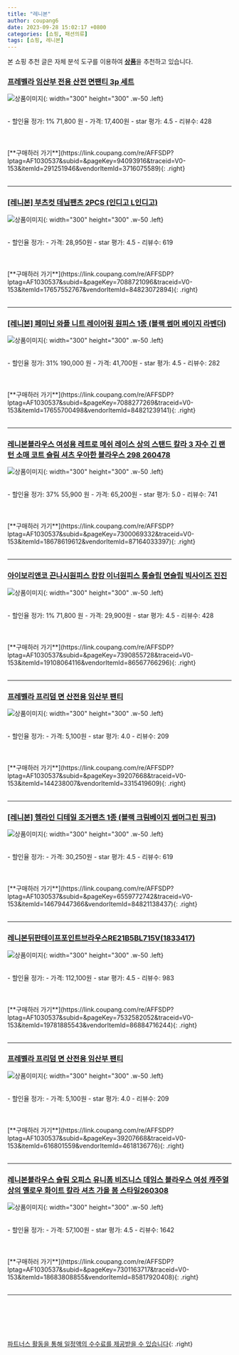 ```yaml
---
title: "레니본"
author: coupang6
date: 2023-09-28 15:02:17 +0800
categories: [쇼핑, 패션의류]
tags: [쇼핑, 레니본]
---
```


본 쇼핑 추천 글은 자체 분석 도구를 이용하여 [**상품**](https://link.coupang.com/a/bao1ui)을 추천하고 있습니다.

### [프레벨라 임산부 전용 산전 면팬티 3p 세트](https://link.coupang.com/re/AFFSDP?lptag=AF1030537&subid=&pageKey=94093916&traceid=V0-153&itemId=291251946&vendorItemId=3716075589)

![상품이미지](https://thumbnail9.coupangcdn.com/thumbnails/remote/230x230ex/image/product/image/vendoritem/2019/04/26/3716075589/d9bc8d87-1e96-4e18-be6b-3add10eb9ce4.jpg){: width="300" height="300" .w-50 .left}


<br>
- 할인율 정가: 1%  71,800   원
- 가격: 17,400원
- star 평가: 4.5
- 리뷰수: 428
<br>
<br>
<br>
<br>
[**구매하러 가기**](https://link.coupang.com/re/AFFSDP?lptag=AF1030537&subid=&pageKey=94093916&traceid=V0-153&itemId=291251946&vendorItemId=3716075589){: .right}
<br>
<br>

---

### [[레니본] 부츠컷 데님팬츠 2PCS (인디고 L인디고)](https://link.coupang.com/re/AFFSDP?lptag=AF1030537&subid=&pageKey=7088721096&traceid=V0-153&itemId=17657552767&vendorItemId=84823072894)

![상품이미지](https://thumbnail8.coupangcdn.com/thumbnails/remote/230x230ex/image/vendor_inventory/61c9/f9de1a4ee5eda94865cc718424cb5bc969644899c95bf9ecb7bbe4384758.jpg){: width="300" height="300" .w-50 .left}


<br>
- 할인율 정가: 
- 가격: 28,950원
- star 평가: 4.5
- 리뷰수: 619
<br>
<br>
<br>
<br>
[**구매하러 가기**](https://link.coupang.com/re/AFFSDP?lptag=AF1030537&subid=&pageKey=7088721096&traceid=V0-153&itemId=17657552767&vendorItemId=84823072894){: .right}
<br>
<br>

---

### [[레니본] 페미닌 와플 니트 레이어링 원피스 1종 (블랙 썸머 베이지 라벤더)](https://link.coupang.com/re/AFFSDP?lptag=AF1030537&subid=&pageKey=7088277269&traceid=V0-153&itemId=17655700498&vendorItemId=84821239141)

![상품이미지](https://thumbnail10.coupangcdn.com/thumbnails/remote/230x230ex/image/vendor_inventory/7fa9/1f1144db1ddfbdae6c8aaf6d7bfe140f7e92fe9f2804b18bcc3d68872741.jpg){: width="300" height="300" .w-50 .left}


<br>
- 할인율 정가: 31%  190,000   원
- 가격: 41,700원
- star 평가: 4.5
- 리뷰수: 282
<br>
<br>
<br>
<br>
[**구매하러 가기**](https://link.coupang.com/re/AFFSDP?lptag=AF1030537&subid=&pageKey=7088277269&traceid=V0-153&itemId=17655700498&vendorItemId=84821239141){: .right}
<br>
<br>

---

### [레니본블라우스 여성용 레트로 메쉬 레이스 상의 스탠드 칼라 3 자수 긴 랜턴 소매 코트 슬림 셔츠 우아한 블라우스 298 260478](https://link.coupang.com/re/AFFSDP?lptag=AF1030537&subid=&pageKey=7300069332&traceid=V0-153&itemId=18678619612&vendorItemId=87164033397)

![상품이미지](https://thumbnail10.coupangcdn.com/thumbnails/remote/230x230ex/image/vendor_inventory/c59b/6cc377f00a9f59cb5933689807cb826071763dd63ad3f61f2d1abfb8a47c.jpg){: width="300" height="300" .w-50 .left}


<br>
- 할인율 정가: 37%  55,900   원
- 가격: 65,200원
- star 평가: 5.0
- 리뷰수: 741
<br>
<br>
<br>
<br>
[**구매하러 가기**](https://link.coupang.com/re/AFFSDP?lptag=AF1030537&subid=&pageKey=7300069332&traceid=V0-153&itemId=18678619612&vendorItemId=87164033397){: .right}
<br>
<br>

---

### [아이보리앤코 끈나시원피스 캉캉 이너원피스 롱슬립 면슬립 빅사이즈 진진](https://link.coupang.com/re/AFFSDP?lptag=AF1030537&subid=&pageKey=7390855728&traceid=V0-153&itemId=19108064116&vendorItemId=86567766296)

![상품이미지](https://thumbnail10.coupangcdn.com/thumbnails/remote/230x230ex/image/vendor_inventory/6ccf/7d50cda84b76d71c7cbd0ef1d85c38cc96dbc6d2f5ef8d5fcbde3a6989e1.jpg){: width="300" height="300" .w-50 .left}


<br>
- 할인율 정가: 1%  71,800   원
- 가격: 29,900원
- star 평가: 4.5
- 리뷰수: 428
<br>
<br>
<br>
<br>
[**구매하러 가기**](https://link.coupang.com/re/AFFSDP?lptag=AF1030537&subid=&pageKey=7390855728&traceid=V0-153&itemId=19108064116&vendorItemId=86567766296){: .right}
<br>
<br>

---

### [프레벨라 프리덤 면 산전용 임산부 팬티](https://link.coupang.com/re/AFFSDP?lptag=AF1030537&subid=&pageKey=39207668&traceid=V0-153&itemId=144238007&vendorItemId=3315419609)

![상품이미지](https://thumbnail8.coupangcdn.com/thumbnails/remote/230x230ex/image/retail/images/2017/09/28/17/9/65090135-6d4b-436b-a966-878f0c609293.jpg){: width="300" height="300" .w-50 .left}


<br>
- 할인율 정가: 
- 가격: 5,100원
- star 평가: 4.0
- 리뷰수: 209
<br>
<br>
<br>
<br>
[**구매하러 가기**](https://link.coupang.com/re/AFFSDP?lptag=AF1030537&subid=&pageKey=39207668&traceid=V0-153&itemId=144238007&vendorItemId=3315419609){: .right}
<br>
<br>

---

### [[레니본] 헴라인 디테일 조거팬츠 1종 (블랙 크림베이지 썸머그린 핑크)](https://link.coupang.com/re/AFFSDP?lptag=AF1030537&subid=&pageKey=6559772742&traceid=V0-153&itemId=14679447366&vendorItemId=84821138437)

![상품이미지](https://thumbnail6.coupangcdn.com/thumbnails/remote/230x230ex/image/vendor_inventory/4a4d/7c1e650f604358d3703cabec81625523c2dc7b1a7fabfd8b810c2e86e224.jpg){: width="300" height="300" .w-50 .left}


<br>
- 할인율 정가: 
- 가격: 30,250원
- star 평가: 4.5
- 리뷰수: 619
<br>
<br>
<br>
<br>
[**구매하러 가기**](https://link.coupang.com/re/AFFSDP?lptag=AF1030537&subid=&pageKey=6559772742&traceid=V0-153&itemId=14679447366&vendorItemId=84821138437){: .right}
<br>
<br>

---

### [레니본뒤판테이프포인트브라우스RE21B5BL715V(1833417)](https://link.coupang.com/re/AFFSDP?lptag=AF1030537&subid=&pageKey=7532582052&traceid=V0-153&itemId=19781885543&vendorItemId=86884716244)

![상품이미지](https://thumbnail9.coupangcdn.com/thumbnails/remote/230x230ex/image/vendor_inventory/2e48/67b5f02167871cf37c8e992705d556dc2c391721099d1b2c85fd058429af.jpg){: width="300" height="300" .w-50 .left}


<br>
- 할인율 정가: 
- 가격: 112,100원
- star 평가: 4.5
- 리뷰수: 983
<br>
<br>
<br>
<br>
[**구매하러 가기**](https://link.coupang.com/re/AFFSDP?lptag=AF1030537&subid=&pageKey=7532582052&traceid=V0-153&itemId=19781885543&vendorItemId=86884716244){: .right}
<br>
<br>

---

### [프레벨라 프리덤 면 산전용 임산부 팬티](https://link.coupang.com/re/AFFSDP?lptag=AF1030537&subid=&pageKey=39207668&traceid=V0-153&itemId=616801559&vendorItemId=4618136776)

![상품이미지](https://thumbnail10.coupangcdn.com/thumbnails/remote/230x230ex/image/retail/images/2019/04/10/19/5/4defb6cd-5de9-4aff-bb70-0af0be4b1ec0.jpg){: width="300" height="300" .w-50 .left}


<br>
- 할인율 정가: 
- 가격: 5,100원
- star 평가: 4.0
- 리뷰수: 209
<br>
<br>
<br>
<br>
[**구매하러 가기**](https://link.coupang.com/re/AFFSDP?lptag=AF1030537&subid=&pageKey=39207668&traceid=V0-153&itemId=616801559&vendorItemId=4618136776){: .right}
<br>
<br>

---

### [레니본블라우스 슬림 오피스 유니폼 비즈니스 데임스 블라우스 여성 캐주얼 상의 옐로우 화이트 칼라 셔츠 가을 봄 스타일260308](https://link.coupang.com/re/AFFSDP?lptag=AF1030537&subid=&pageKey=7301163717&traceid=V0-153&itemId=18683808855&vendorItemId=85817920408)

![상품이미지](https://thumbnail9.coupangcdn.com/thumbnails/remote/230x230ex/image/vendor_inventory/075f/363819b1d5810311abbc78ecd02a526b9caf43e91562f24691907601745d.jpg){: width="300" height="300" .w-50 .left}


<br>
- 할인율 정가: 
- 가격: 57,100원
- star 평가: 4.5
- 리뷰수: 1642
<br>
<br>
<br>
<br>
[**구매하러 가기**](https://link.coupang.com/re/AFFSDP?lptag=AF1030537&subid=&pageKey=7301163717&traceid=V0-153&itemId=18683808855&vendorItemId=85817920408){: .right}
<br>
<br>

---
<br><br><br><br><br> [파트너스 활동을 통해 일정액의 수수료를 제공받을 수 있습니다](https://link.coupang.com/a/bao1ui){: .right}